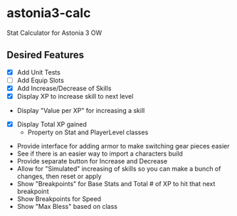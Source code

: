 # astonia3-calc
Stat Calculator for Astonia 3 OW


## Desired Features

- [x] Add Unit Tests
- [ ] Add Equip Slots
- [x] Add Increase/Decrease of Skills
- [x] Display XP to increase skill to next level
- Display "Value per XP" for increasing a skill
- [x] Display Total XP gained
    - Property on Stat and PlayerLevel classes
- Provide interface for adding armor to make switching gear pieces easier
- See if there is an easier way to import a characters build
- Provide separate button for Increase and Decrease
- Allow for "Simulated" increasing of skills so you can make a bunch of changes, then reset or apply
- Show "Breakpoints" for Base Stats and Total # of XP to hit that next breakpoint
- Show Breakpoints for Speed
- Show "Max Bless" based on class
